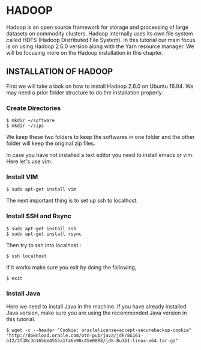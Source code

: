 # HADOOP	

Hadoop is an open source framework for storage and processing of large datasets
on commodity clusters. Hadoop internally uses its own file system called 
HDFS (Hadoop Distributed File System). In this tutorial our main focus is on 
using Hadoop 2.6.0 version along with the Yarn resource manager. We will be 
focusing more on the Hadoop installation in this chapter. 

## INSTALLATION OF HADOOP

First we will take a look on how to install Hadoop 2.6.0 on Ubuntu 16.04. We may
need a prior folder structure to do the installation properly. 

### Create Directories

```
$ mkdir ~/software
$ mkdir ~/zips
```

We keep these two folders to keep the softwares in one folder and the other folder will keep the original zip files.

In case you have not installed a text editor you need to install emacs or vim. Here let's use vim.

### Install VIM

```
$ sudo apt-get install vim
```

The next important thing is to set up ssh to localhost. 

### Install SSH and Rsync

```
$ sudo apt-get install ssh
$ sudo apt-get install rsync
```

Then try to ssh into localhost :

```
$ ssh localhost
```
If it works make sure you exit by doing the following,

```
$ exit
```

### Install Java

Here we need to install Java in the machine. If you have 
already installed Java version, make sure you are using the recommended Java version in this tutorial. 

```
$ wget -c --header "Cookie: oraclelicense=accept-securebackup-cookie" "http://download.oracle.com/otn-pub/java/jdk/8u161-b12/2f38c3b165be4555a1fa6e98c45e0808/jdk-8u161-linux-x64.tar.gz"
```






 


